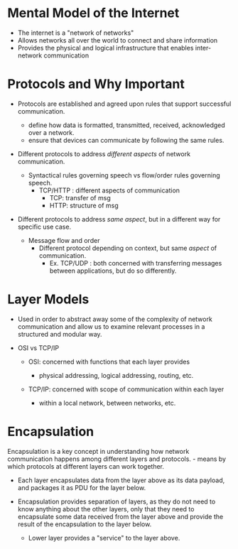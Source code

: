 # Mental Model of the Internet 

  - The internet is a "network of networks" 
  - Allows networks all over the world to connect and share information
  - Provides the physical and logical infrastructure that enables inter-network communication


# Protocols and Why Important

  - Protocols are established and agreed upon rules that support successful communication. 
    - define how data is formatted, transmitted, received, acknowledged over a network.
    - ensure that devices can communicate by following the same rules. 

  - Different protocols to address *different aspects* of network communication. 
    - Syntactical rules governing speech vs flow/order rules governing speech.
      - TCP/HTTP : different aspects of communication 
          - TCP: transfer of msg
          - HTTP: structure of msg
  
  - Different protocols to address *same aspect*, but in a different way for specific use case.
    - Message flow and order
      - Different protocol depending on context, but same *aspect* of communication. 
        - Ex. TCP/UDP : both concerned with transferring messages between applications, but do so differently. 


# Layer Models 
  - Used in order to abstract away some of the complexity of network communication and allow us to examine relevant processes in a structured and modular way. 

  - OSI vs TCP/IP

    - OSI: concerned with functions that each layer provides
      - physical addressing, logical addressing, routing, etc. 

    - TCP/IP: concerned with scope of communication within each layer
      - within a local network, between networks, etc.


# Encapsulation
  Encapsulation is a key concept in understanding how network communication happens among different layers and protocols. 
    - means by which protocols at different layers can work together.
  
  - Each layer encapsulates data from the layer above as its data payload, and packages it as PDU for the layer below. 

  - Encapsulation provides separation of layers, as they do not need to know anything about the other layers, only that they need to encapsulate some data received from the layer above and provide the result of the encapsulation to the layer below. 

    - Lower layer provides a "service" to the layer above. 





